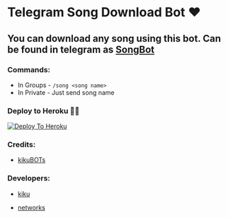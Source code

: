# Telegram Song Download Bot ❤

## You can download any song using this bot. Can be found in telegram as [SongBot](https://t.me/Music_Song_robot)

### Commands:
- In Groups - `/song <song name>`
- In Private - Just send song name

### Deploy to Heroku 🏃‍♂

[![Deploy To Heroku](https://www.herokucdn.com/deploy/button.svg)](https://heroku.com/deploy?template=https://github.com/kikuseller/music)

### Credits:

- [kikuBOTs](https://t.me/kikubots)

### Developers:

- [kiku](https://t.me/kiku_seller)

- [networks](https://t.me/kiku_networks)
